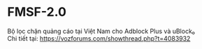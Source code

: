 # FMSF-2.0
Bộ lọc chặn quảng cáo tại Việt Nam cho Adblock Plus và uBlock₀<br />
Chi tiết tại: https://vozforums.com/showthread.php?t=4083932
